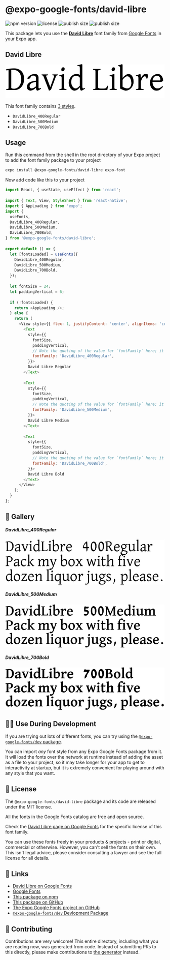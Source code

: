 # @expo-google-fonts/david-libre

![npm version](https://flat.badgen.net/npm/v/@expo-google-fonts/david-libre)
![license](https://flat.badgen.net/github/license/expo/google-fonts)
![publish size](https://flat.badgen.net/packagephobia/install/@expo-google-fonts/david-libre)
![publish size](https://flat.badgen.net/packagephobia/publish/@expo-google-fonts/david-libre)

This package lets you use the [**David Libre**](https://fonts.google.com/specimen/David+Libre) font family from [Google Fonts](https://fonts.google.com/) in your Expo app.

## David Libre

![David Libre](./font-family.png)

This font family contains [3 styles](#-gallery).

- `DavidLibre_400Regular`
- `DavidLibre_500Medium`
- `DavidLibre_700Bold`

## Usage

Run this command from the shell in the root directory of your Expo project to add the font family package to your project
```sh
expo install @expo-google-fonts/david-libre expo-font
```

Now add code like this to your project
```js
import React, { useState, useEffect } from 'react';

import { Text, View, StyleSheet } from 'react-native';
import { AppLoading } from 'expo';
import {
  useFonts,
  DavidLibre_400Regular,
  DavidLibre_500Medium,
  DavidLibre_700Bold,
} from '@expo-google-fonts/david-libre';

export default () => {
  let [fontsLoaded] = useFonts({
    DavidLibre_400Regular,
    DavidLibre_500Medium,
    DavidLibre_700Bold,
  });

  let fontSize = 24;
  let paddingVertical = 6;

  if (!fontsLoaded) {
    return <AppLoading />;
  } else {
    return (
      <View style={{ flex: 1, justifyContent: 'center', alignItems: 'center' }}>
        <Text
          style={{
            fontSize,
            paddingVertical,
            // Note the quoting of the value for `fontFamily` here; it expects a string!
            fontFamily: 'DavidLibre_400Regular',
          }}>
          David Libre Regular
        </Text>

        <Text
          style={{
            fontSize,
            paddingVertical,
            // Note the quoting of the value for `fontFamily` here; it expects a string!
            fontFamily: 'DavidLibre_500Medium',
          }}>
          David Libre Medium
        </Text>

        <Text
          style={{
            fontSize,
            paddingVertical,
            // Note the quoting of the value for `fontFamily` here; it expects a string!
            fontFamily: 'DavidLibre_700Bold',
          }}>
          David Libre Bold
        </Text>
      </View>
    );
  }
};

```

## 🔡 Gallery

##### DavidLibre_400Regular
![DavidLibre_400Regular](./DavidLibre_400Regular.ttf.png)

##### DavidLibre_500Medium
![DavidLibre_500Medium](./DavidLibre_500Medium.ttf.png)

##### DavidLibre_700Bold
![DavidLibre_700Bold](./DavidLibre_700Bold.ttf.png)


## 👩‍💻 Use During Development

If you are trying out lots of different fonts, you can try using the [`@expo-google-fonts/dev` package](https://github.com/expo/google-fonts/tree/master/font-packages/dev#readme).

You can import *any* font style from any Expo Google Fonts package from it. It will load the fonts
over the network at runtime instead of adding the asset as a file to your project, so it may take longer
for your app to get to interactivity at startup, but it is extremely convenient
for playing around with any style that you want.

## 📖 License

The `@expo-google-fonts/david-libre` package and its code are released under the MIT license.

All the fonts in the Google Fonts catalog are free and open source.

Check the [David Libre page on Google Fonts](https://fonts.google.com/specimen/David+Libre) for the specific license of this font family.

You can use these fonts freely in your products & projects - print or digital, commercial or otherwise. However, you can't sell the fonts on their own. This isn't legal advice, please consider consulting a lawyer and see the full license for all details.

## 🔗 Links

- [David Libre on Google Fonts](https://fonts.google.com/specimen/David+Libre)
- [Google Fonts](https://fonts.google.com/)
- [This package on npm](https://www.npmjs.com/package/@expo-google-fonts/david-libre)
- [This package on GitHub](https://github.com/expo/google-fonts/tree/master/font-packages/david-libre)
- [The Expo Google Fonts project on GitHub](https://github.com/expo/google-fonts)
- [`@expo-google-fonts/dev` Devlopment Package](https://github.com/expo/google-fonts/tree/master/font-packages/dev)

## 🤝 Contributing

Contributions are very welcome! This entire directory, including what you are reading now, was generated from code. Instead of submitting PRs to this directly, please make contributions to [the generator](https://github.com/expo/google-fonts/tree/master/packages/generator) instead.
